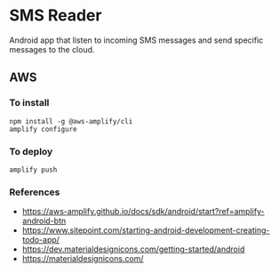 # SMS Reader

Android app that listen to incoming SMS messages and send specific messages to the cloud.

## AWS

### To install 
```shell script
npm install -g @aws-amplify/cli
amplify configure
```

### To deploy
```shell script
amplify push
```

### References
- https://aws-amplify.github.io/docs/sdk/android/start?ref=amplify-android-btn
- https://www.sitepoint.com/starting-android-development-creating-todo-app/
- https://dev.materialdesignicons.com/getting-started/android
- https://materialdesignicons.com/